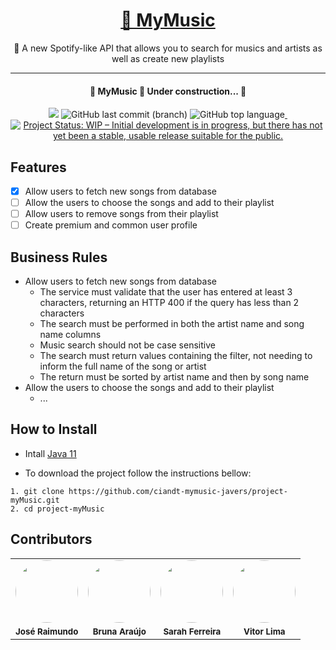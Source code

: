 <h1 align="center"><a href="#">🔗 MyMusic</a></h1>

<p align="center">🚀 A new Spotify-like API that allows you to search for musics and artists as well as create new playlists</p>

------



<h4 align="center"> 
	🚧  MyMusic 🚀 Under construction...  🚧
</h4>
<div align="center"><div><a href="https://circleci.com/gh/circleci/circleci-docs"><img src="https://circleci.com/gh/circleci/circleci-docs.svg?style=shield"></a>&nbsp;<img alt="GitHub last commit (branch)" src="https://img.shields.io/github/last-commit/ciandt-mymusic-javers/project-myMusic/develop">&nbsp;<img alt="GitHub top language" src="https://img.shields.io/github/languages/top/ciandt-mymusic-javers/project-myMusic"><a href="https://www.repostatus.org/#wip">&nbsp;<img src="https://www.repostatus.org/badges/latest/wip.svg" alt="Project Status: WIP – Initial development is in progress, but there has not yet been a stable, usable release suitable for the public." /></a></div></div>

## Features

- [x] Allow users to fetch new songs from database
- [ ] Allow the users to choose the songs and add to their playlist
- [ ] Allow users to remove songs from their playlist
- [ ] Create premium and common user profile

## Business Rules

- Allow users to fetch new songs from database
  - The service must validate that the user has entered at least 3 characters, returning an HTTP 400 if the query has less than 2 characters
  - The search must be performed in both the artist name and song name columns
  - Music search should not be case sensitive
  - The search must return values containing the filter, not needing to inform the full name of the song or artist
  - The return must be sorted by artist name and then by song name
- Allow the users to choose the songs and add to their playlist
  - ...

## How to Install

- Intall [Java 11](https://www.oracle.com/br/java/technologies/javase/jdk11-archive-downloads.html)

* To download the project follow the instructions bellow:

```
1. git clone https://github.com/ciandt-mymusic-javers/project-myMusic.git
2. cd project-myMusic
```



## Contributors
<div>
<table>
    <tr>
        <td><img style="border-radius: 50%;" src="https://avatars.githubusercontent.com/u/108934041?v=4" width="100px;" alt=""/> </td>
	<td><img style="border-radius: 50%;" src="https://avatars.githubusercontent.com/u/109691986?v=4" width="100px;" alt=""/>  </td>
	<td><img style="border-radius: 50%;" src="https://avatars.githubusercontent.com/u/108896473?v=4" width="100px;" alt=""/></td>
	<td><img style="border-radius: 50%;" src="https://avatars.githubusercontent.com/u/109041193?v=4" width="100px;" alt=""/></td>
    </tr>
    <tr>
    <td>
     <div align="center">
            <sub><b>José Raimundo</b></sub>
        </div>
    </td>
   <td>
     <div align="center">
            <sub><b>Bruna Araújo</b></sub>
        </div>
    </td>
    <td>
     <div align="center">
            <sub><b>Sarah Ferreira</b></sub>
        </div>
    </td>
    <td>
     <div align="center">
            <sub><b>Vitor Lima</b></sub>
        </div>
    </td>
    </tr>
</table>
</div>

